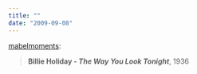```yaml
---
title: ""
date: "2009-09-08"
---
```


[mabelmoments](http://mabelmoments.tumblr.com/post/182807566/billie-holiday-the-way-you-look-tonight-1936):

> **Billie Holiday - _The Way You Look Tonight_**, 1936
